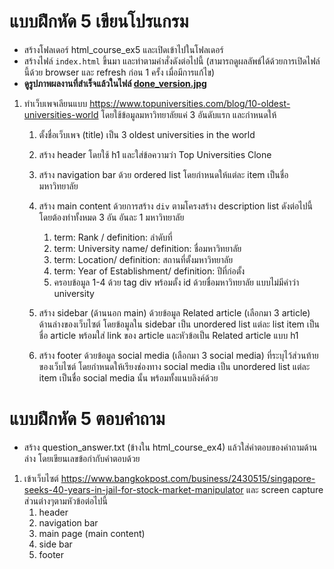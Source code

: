 # แบบฝึกหัด 5 เขียนโปรแกรม
* สร้างโฟลเดอร์ html_course_ex5 และเปิดเข้าไปในโฟลเดอร์
* สร้างไฟล์ `index.html` ขึ้นมา และทำตามคำสั่งดังต่อไปนี้ (สามารถดูผลลัพธ์ได้ด้วยการเปิดไฟล์นี้ด้วย browser และ refresh ก่อน 1 ครั้ง เมื่อมีการแก้ไข)
* **ดูรูปภาพผลงานที่สำเร็จแล้วในไฟล์ [done_version.jpg](done_version.jpg)**

1. ทำเว็บเพจเลียนแบบ https://www.topuniversities.com/blog/10-oldest-universities-world โดยใช้ข้อมูลมหาวิทยาลัยแค่ 3 อันดับแรก และกำหนดให้
   1. ตั้งชื่อเว็บเพจ (title) เป็น 3 oldest universities in the world
   2. สร้าง header โดยใช้ h1 และใส่ข้อความว่า Top Universities Clone
   3. สร้าง navigation bar ด้วย ordered list โดยกำหนดให้แต่ละ item เป็นชื่อมหาวิทยาลัย
   4. สร้าง main content ด้วยการสร้าง `div` ตามโครงสร้าง description list ดังต่อไปนี้ โดยต้องทำทั้งหมด 3 อัน อันละ 1 มหาวิทยาลัย
      1. term: Rank / definition: ลำดับที่
      2. term: University name/ definition: ชื่อมหาวิทยาลัย
      3. term: Location/ definition: สถานที่ตั้งมหาวิทยาลัย
      4. term: Year of Establishment/ definition: ปีที่ก่อตั้ง
      5. ครอบข้อมูล 1-4 ด้วย tag div พร้อมตั้ง id ด้วยชื่อมหาวิทยาลัย แบบไม่มีคำว่า university
   5. สร้าง sidebar (ด้านนอก main) ด้วยข้อมูล Related article (เลือกมา 3 article) ด้านล่างของเว็บไซต์ โดยข้อมูลใน sidebar เป็น unordered list แต่ละ list item เป็นชื่อ article พร้อมใส่ link ของ article และหัวข้อเป็น Related article แบบ h1

   6. สร้าง footer ด้วยข้อมูล social media (เลือกมา 3 social media) ที่ระบุไว้ส่วนท้ายของเว็บไซต์ โดยกำหนดให้เรียงช่องทาง social media เป็น unordered list แต่ละ item เป็นชื่อ social media นั้น พร้อมทั้งแนบลิงค์ด้วย
# แบบฝึกหัด 5 ตอบคำถาม
* สร้าง question_answer.txt (ข้างใน html_course_ex4) แล้วใส่คำตอบของคำถามด้านล่าง โดยเขียนเลขข้อกำกับคำตอบด้วย

1. เข้าเว็บไซต์ https://www.bangkokpost.com/business/2430515/singapore-seeks-40-years-in-jail-for-stock-market-manipulator และ screen capture ส่วนต่างๆตามหัวข้อต่อไปนี้
   1. header
   2. navigation bar
   3. main page (main content)
   4. side bar
   5. footer
